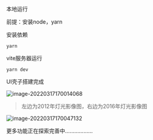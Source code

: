 本地运行

前提：安装node，yarn

安装依赖

```
yarn
```

vite服务器运行

```
yarn dev
```

UI壳子搭建完成

![image-20220317170014068](https://gitee.com/dan_but/image2/raw/master/img/image-20220317170014068.png)

> 左边为2012年灯光影像图，右边为2016年灯光影像图

![image-20220317170047132](https://gitee.com/dan_but/image2/raw/master/img/image-20220317170047132.png)

更多功能正在探索完善中..................
